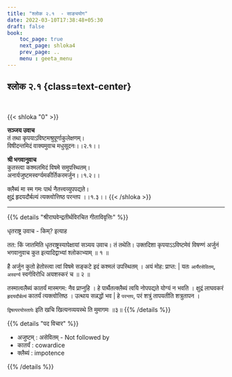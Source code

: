 ```yaml
---
title: "श्लोक २.१  - साङ्ययोग"
date: 2022-03-10T17:38:48+05:30
draft: false
book:
    toc_page: true
    next_page: shloka4
    prev_page: ..
    menu : geeta_menu
---
```




## श्लोक २.१ {class=text-center}

<br/>

{{< shloka  "0"  >}}

**सञ्जय उवाच**  
तं तथा कृपयाऽविष्टमश्रुपूर्णाकुलेक्षणम्।  
विषीदन्तमिदं वाक्यमुवाच मधुसूदनः।।२.१।।

**श्री भगवानुवाच**  
कुतस्त्वा कश्मलमिदं विषमे समुपस्थितम्।  
अनार्यजुष्टमस्वर्ग्यमकीर्तिकरमर्जुन।।१.२।।

क्लैब्यं मा स्म गमः पार्थ नैतत्त्वय्युपपद्यते।  
क्षुद्रं हृदयदौर्बल्यं त्यक्त्वोत्तिष्ठ परन्तप ।।१.३।।
{{< /shloka >}}


---

{{% details "श्रीराघवेन्द्रतीर्थविरचित गीताविवृत्तिः" %}}

धृतराष्ट्र उवाच -
किम्?  इत्याह

तत: किं जातमिति धृतराष्ट्रस्यापेक्षायां सञ्यय उवाच। तं तथेति। उक्तदिशा कृपयाऽऽविष्टमेवं विषण्णं अर्जुनं भगवानुवाच कुत इत्यादिद्वाभ्यां  श्लोकाभ्याम्‌ ॥ १ ॥  

है अर्जुन कुतो हेतोस्त्वा त्वां विषमे सङ्कटे इदं कश्मलं
उपस्थितम्‌ । अयं मोह: प्राप्त: | यतः `आर्यैरसेवितम्‌`, `अस्वर्ग्य` स्वर्गविरोधि  अयशस्करं च ॥ २ ॥   

तस्मात्वलैब्यं कातर्यं मास्मगम: नैव प्राप्नुहि । हे पार्थैतत्क्‍लैब्यं त्वयि नोपपद्यते योग्यं न भवति । क्षुद्रं लाघवकरं `हृदयदौर्बल्यं` कातर्यं त्यक्त्वोत्तिष्ठ । उत्थाय सन्नद्धों भव | हे `परन्तप`, परं शत्रुं तापयतीति शत्रुतापन । 

`द्विषत्परयोस्तापेः` इति खचि खित्यनव्ययस्थे ति मुमागमः 
 ॥३॥
{{% /details %}}


{{% details "पद विचार" %}}

- अजुष्टम् : असेवितम् - Not followed by
- कातर्यं : cowardice
- क्लैब्यं : impotence

{{% /details %}}
